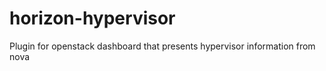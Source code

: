 horizon-hypervisor
==================

Plugin for openstack dashboard that presents hypervisor information from nova